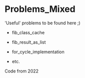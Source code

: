 # Problems_Mixed
'Useful' problems to be found here ;)
- fib_class_cache
- fib_result_as_list
- for_cycle_implementation

- etc.

Code from 2022
